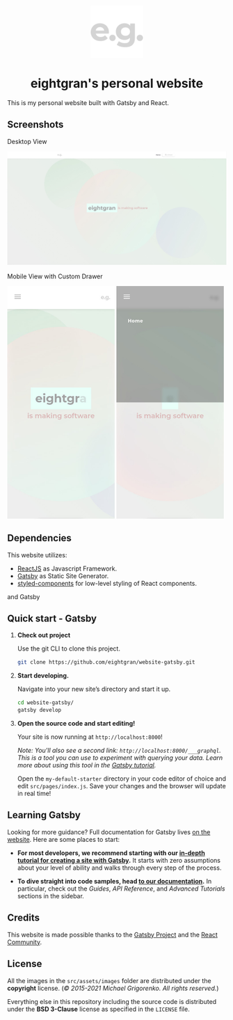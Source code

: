 <p align="center">
  <a href="https://github.com/eightgran/website-gatsby">
    <img alt="Profile" src="src/assets/images/Icon-256.png" width=120 />
  </a>
</p>

<h1 align="center">
  eightgran's personal website
</h1>

This is my personal website built with Gatsby and React.

## Screenshots

<p>Desktop View</p>
<p align="center">
    <img alt="Profile" src="src/assets/screenshots/gatsby-website-screenshot-1.jpg" />
</p>
<p>Mobile View with Custom Drawer</p>
    <img alt="Profile" src="src/assets/screenshots/gatsby-website-screenshot-2.jpg"  width=49%/>
    <img alt="Profile" src="src/assets/screenshots/gatsby-website-screenshot-3.jpg" width=49%/>

## Dependencies

This website utilizes:

- [ReactJS](https://github.com/facebook/react/) as Javascript Framework.
- [Gatsby](https://github.com/gatsbyjs/gatsby) as Static Site Generator.
- [styled-components](https://github.com/styled-components/styled-components) for low-level styling of React components.

and Gatsby

## Quick start - Gatsby

1.  **Check out project**

    Use the git CLI to clone this project.

    ```bash
    git clone https://github.com/eightgran/website-gatsby.git
    ```

1.  **Start developing.**

    Navigate into your new site’s directory and start it up.

    ```bash
    cd website-gatsby/
    gatsby develop
    ```

1.  **Open the source code and start editing!**

    Your site is now running at `http://localhost:8000`!

    _Note: You'll also see a second link: _`http://localhost:8000/___graphql`_. This is a tool you can use to experiment with querying your data. Learn more about using this tool in the [Gatsby tutorial](https://www.gatsbyjs.com/tutorial/part-five/#introducing-graphiql)._

    Open the `my-default-starter` directory in your code editor of choice and edit `src/pages/index.js`. Save your changes and the browser will update in real time!

## Learning Gatsby

Looking for more guidance? Full documentation for Gatsby lives [on the website](https://www.gatsbyjs.com/). Here are some places to start:

- **For most developers, we recommend starting with our [in-depth tutorial for creating a site with Gatsby](https://www.gatsbyjs.com/tutorial/).** It starts with zero assumptions about your level of ability and walks through every step of the process.

- **To dive straight into code samples, head [to our documentation](https://www.gatsbyjs.com/docs/).** In particular, check out the _Guides_, _API Reference_, and _Advanced Tutorials_ sections in the sidebar.

## Credits

This website is made possible thanks to the [Gatsby Project](https://github.com/gatsbyjs) and the [React Community](https://github.com/reactjs).

## License

All the images in the `src/assets/images` folder are distributed under the **copyright** license. (_© 2015-2021 Michael Grigorenko. All rights reserved._)

Everything else in this repository including the source code is distributed under the
**BSD 3-Clause** license as specified in the `LICENSE` file.
